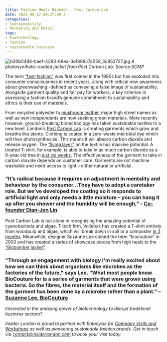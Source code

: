 ```yaml
---
title: Fashion Meets Biotech - Post Carbon Lab
date: 2021-05-12 09:27:00 Z
categories:
- Sustainability
- Marketing and Retail
tags:
- biotechnology
- fashion
- sustainable business
---
```


![b20b0498-baef-4293-86ea-3ef899c7a059_3c952727.jpg](/uploads/b20b0498-baef-4293-86ea-3ef899c7a059_3c952727.jpg)
*A photosynthetic-coated jacket from Post Carbon Lab. Source:SCMP*

The term [“fast-fashion”](https://www.insiderlondon.com/blog/is-fast-fashion-here-to-stay/) was first coined in the 1980s but has exploded into consumer consciousness in recent years, along with critical new awareness about greenwashing -defined as conveying a false image of sustainability. Alongside garment quality and fair pay for workers, a key criterion in assessing a fashion brand’s genuine commitment to sustainability and ethics is their use of materials. 

From recycled polyester to [mushroom leather](https://www.insiderlondon.com/blog/fashion-goes-green/), major high street names as well as new independents are now seeking green materials. More recently however, ground-breaking biotechnology has taken sustainable textiles to a new level.
London’s [Post Carbon Lab](https://www.postcarbonlab.com/) is creating garments which grow and breathe like plants. Clothing is coated in a zero-waste microbial dye which will then photosynthesize. This means it will absorb carbon dioxide and release oxygen. The [“living layer”](https://www.ft.com/content/ebda35e1-4c41-4c3d-8a14-922f7379e404) on the textile has massive potential. A treated T-shirt, for example, is able to take in as much carbon dioxide as a 6-year old tree in [just six weeks](https://www.scmp.com/lifestyle/fashion-beauty/article/3129298/tackle-climate-change-fashion-and-biotech-are-combining). The effectiveness of the garment to take in carbon dioxide depends on customer care. Garments are not machine washable and need access to light – either natural or artificial. 

### “It’s radical because it requires an adjustment in mentality and behaviour by the consumer…They have to adopt a caretaker role. But we’ve developed the coating so it responds to artificial light and only needs a little moisture – you can hang it up after you shower and the humidity will be enough,” - [Co-founder  Dian-Jen Lin](https://www.ft.com/content/ebda35e1-4c41-4c3d-8a14-922f7379e404) 

Post Carbon Lab is not alone in recognising the amazing potential of cyanobacteria and algae. T tech firm, Vollebak has created a T-shirt entirely from woodpulp and algae, which will break down in soil or a composter [in 3 months](https://www.dezeen.com/2019/08/28/vollebak-plant-and-algae-t-shirt-sustainable-biodegradable-fashion/). Meanwhile, designer Suzanne Lee coined the term “biocouture” in 2003 and has created a series of showcase pieces from high heels to the [“Biobomber jacket”](https://www.dezeen.com/2014/02/12/movie-biocouture-microbes-clothing-wearable-futures/).

### "Through an engagement with biology I'm really excited about how we can think about organisms like microbes as the factories of the future," says Lee. "What most people know BioCouture for is a series of garments that were grown using bacteria. So the fibres, the material itself and the formation of the garment has been done by a microbe rather than a plant." – [Suzanne Lee, BioCouture](https://www.dezeen.com/2014/02/12/movie-biocouture-microbes-clothing-wearable-futures/) 

*Interested in the amazing power of biotechnology to disrupt traditional business sectors?* 

*Insider London is proud to partner with Entocycle for [Company Visits and Workshops](https://www.insiderlondon.com/london/company-visits/) as well as pioneering sustainable fashion brands. Get in touch via [contact@insiderlondon.com](contact@insiderlondon.com) to book your visit today.*
